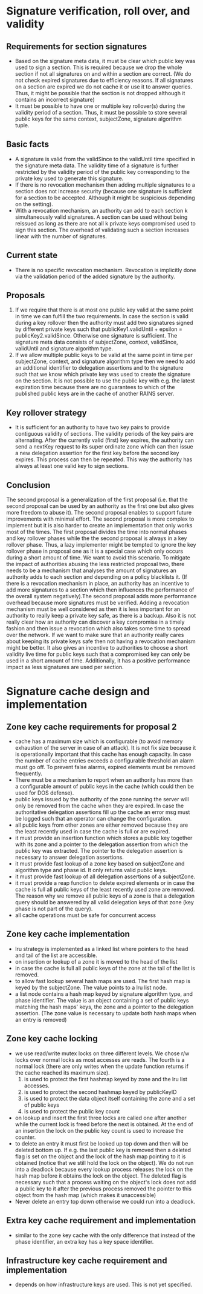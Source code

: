 # Signature verification, roll over, and validity

## Requirements for section signatures
- Based on the signature meta data, it must be clear which public key was used to sign a section.
  This is required because we drop the whole section if not all signatures on and within a section
  are correct. (We do not check expired signatures due to efficiency reasons. If all signatures on a
  section are expired we do not cache it or use it to answer queries. Thus, it might be possible
  that the section is not dropped although it contains an incorrect signature)
- It must be possible to have one or multiple key rollover(s) during the validity period of a
  section. Thus, it must be possible to store several public keys for the same context, subjectZone,
  signature algorithm tuple.

## Basic facts
- A signature is valid from the validSince to the validUntil time specified in the signature meta
  data. The validity time of a signature is further restricted by the validity period of the public
  key corresponding to the private key used to generate this signature. 
- If there is no revocation mechanism then adding multiple signatures to a section does not increase
  security (because one signature is sufficient for a section to be accepted. Although it might be
  suspicious depending on the setting).
- With a revocation mechanism, an authority can add to each section k simultaneously valid
  signatures. A section can be used without being reissued as long as there are not all k private
  keys compromised used to sign this section. The overhead of validating such a section increases
  linear with the number of signatures.

## Current state
- There is no specific revocation mechanism. Revocation is implicitly done via the validation period
  of the added signature by the authority.

## Proposals
1. If we require that there is at most one public key valid at the same point in time we can fulfill
   the two requirements. In case the section is valid during a key rollover then the authority must
   add two signatures signed by different private keys such that publicKey1.validUntil + epsilon =
   publicKey2.validSince. Otherwise one signature is sufficient. The signature meta data consists of
   subjectZone, context, validSince, validUntil and signature algorithm type.
2. If we allow multiple public keys to be valid at the same point in time per subjectZone, context,
   and signature algorithm type then we need to add an additional identifier to delegation
   assertions and to the signature such that we know which private key was used to create the
   signature on the section. It is not possible to use the public key with e.g. the latest
   expiration time because there are no guarantees to which of the published public keys are in the
   cache of another RAINS server.

## Key rollover strategy
- It is sufficient for an authority to have two key pairs to provide contiguous validity of
  sections. The validity periods of the key pairs are alternating. After the currently valid (first)
  key expires, the authority can send a nextKey request to its super ordinate zone which can then
  issue a new delegation assertion for the first key before the second key expires. This process can
  then be repeated. This way the authority has always at least one valid key to sign sections.

## Conclusion
The second proposal is a generalization of the first proposal (i.e. that the second proposal can be
used by an authority as the first one but also gives more freedom to abuse it). The second proposal
enables to support future improvements with minimal effort. The second proposal is more complex to
implement but it is also harder to create an implementation that only works most of the times. The
first proposal divides the time into normal phases and key rollover phases while the the second
proposal is always in a key rollover phase. Thus, a lazy implementer might be tempted to ignore the
key rollover phase in proposal one as it is a special case which only occurs during a short amount
of time. We want to avoid this scenario. To mitigate the impact of authorities abusing the less
restricted proposal two, there needs to be a mechanism that analyses the amount of signatures an
authority adds to each section and depending on a policy blacklists it. (If there is a revocation
mechanism in place, an authority has an incentive to add more signatures to a section which then
influences the performance of the overall system negatively).The second proposal adds more
performance overhead because more signatures must be verified. Adding a revocation mechanism must be
well considered as then it is less important for an authority to really keep a private key safe, as
there is a backup. Also it is not really clear how an authority can discover a key compromise in a
timely fashion and then issue a revocation which also takes some time to spread over the network. If
we want to make sure that an authority really cares about keeping its private keys safe then not
having a revocation mechanism might be better. It also gives an incentive to authorities to choose a
short validity live time for public keys such that a compromised key can only be used in a short
amount of time. Additionally, it has a positive performance impact as less signatures are used per
section.

# Signature cache design and implementation

## Zone key cache requirements for proposal 2
- cache has a maximum size which is configurable (to avoid memory exhaustion of the server in case
  of an attack). It is not fix size because it is operationally important that this cache has enough
  capacity. In case the number of cache entries exceeds a configurable threshold an alarm must go
  off. To prevent false alarms, expired elements must be removed frequently.
- There must be a mechanism to report when an authority has more than a configurable amount of
  public keys in the cache (which could then be used for DOS defense).
- public keys issued by the authority of the zone running the server will only be removed from the
  cache when they are expired. In case the authoritative delegation assertions fill up the cache an
  error msg must be logged such that an operator can change the configuration.
- all public keys from other zones are either removed because they are the least recently used in
  case the cache is full or are expired.
- it must provide an insertion function which stores a public key together with its zone and a
  pointer to the delegation assertion from which the public key was extracted. The pointer to the
  delegation assertion is necessary to answer delegation assertions.
- it must provide fast lookup of a zone key based on subjectZone and algorithm type and phase id. It
  only returns valid public keys.
- it must provide fast lookup of all delegation assertions of a subjectZone.
- it must provide a reap function to delete expired elements or in case the cache is full all public
  keys of the least recently used zone are removed. The reason why we remove all public keys of a
  zone is that a delegation query should be answered by all valid delegation keys of that zone (key
  phase is not part of the query). 
- all cache operations must be safe for concurrent access

## Zone key cache implementation
- lru strategy is implemented as a linked list where pointers to the head and tail of the list are
  accessible.
- on insertion or lookup of a zone it is moved to the head of the list
- in case the cache is full all public keys of the zone at the tail of the list is removed.
- to allow fast lookup several hash maps are used. The first hash map is keyed by the subjectZone.
  The value points to a lru list node.
- a list node contains a hash map keyed by signature algorithm type, and phase identifier. The value
  is an object containing a set of public keys matching the hash maps' keys, the zone and a pointer
  to the delegation assertion. (The zone value is necessary to update both hash maps when an entry
  is removed)

## Zone key cache locking
- we use read/write mutex locks on three different levels. We chose r/w locks over normal locks as
  most accesses are reads. The fourth is a normal lock (there are only writes when the update
  function returns if the cache reached its maximum size).
  1. is used to protect the first hashmap keyed by zone and the lru list accesses.
  2. is used to protect the second hashmap keyed by publicKeyID
  3. is used to protect the data object itself containing the zone and a set of public keys
  4. is used to protect the public key count
- on lookup and insert the first three locks are called one after another while the current lock is
  freed before the next is obtained. At the end of an insertion the lock on the public key count is
  used to increase the counter.
- to delete an entry it must first be looked up top down and then will be deleted bottom up. If e.g.
  the last public key is removed then a deleted flag is set on the object and the lock of the hash
  map pointing to it is obtained (notice that we still hold the lock on the object). We do not run
  into a deadlock because every lookup process releases the lock on the hash map before it obtains
  the lock on the object. The deleted flag is necessary such that a process waiting on the object's
  lock does not add a public key to it after the previous process removed the pointer to this object
  from the hash map (which makes it unaccessible)
- Never delete an entry top down otherwise we could run into a deadlock.

## Extra key cache requirement and implementation
- similar to the zone key cache with the only difference that instead of the phase identifier, an
  extra key has a key space identifier.

## Infrastructure key cache requirement and implementation
- depends on how infrastructure keys are used. This is not yet specified.
